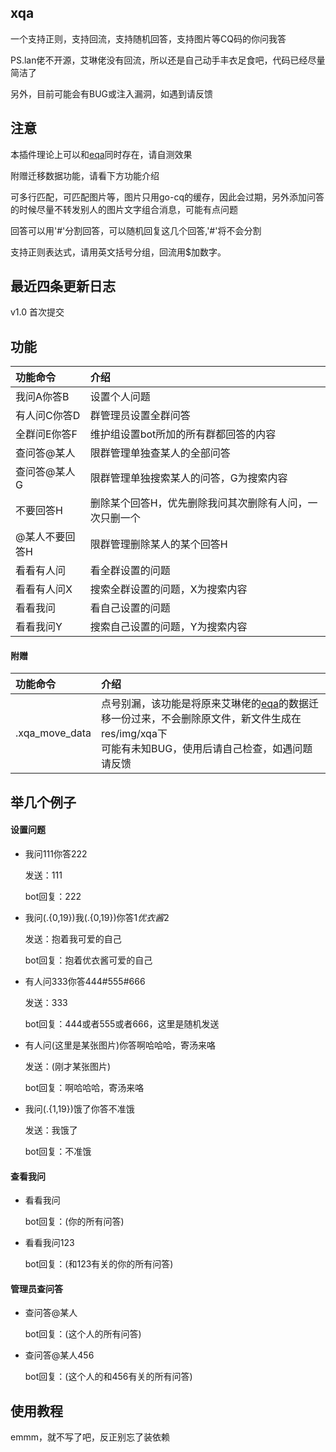 ## xqa

一个支持正则，支持回流，支持随机回答，支持图片等CQ码的你问我答

PS.lan佬不开源，艾琳佬没有回流，所以还是自己动手丰衣足食吧，代码已经尽量简洁了

另外，目前可能会有BUG或注入漏洞，如遇到请反馈

## 注意

本插件理论上可以和[eqa](https://github.com/pcrbot/erinilis-modules/tree/master/eqa)同时存在，请自测效果

附赠迁移数据功能，请看下方功能介绍

可多行匹配，可匹配图片等，图片只用go-cq的缓存，因此会过期，另外添加问答的时候尽量不转发别人的图片文字组合消息，可能有点问题

回答可以用'#'分割回答，可以随机回复这几个回答,'\#'将不会分割

支持正则表达式，请用英文括号分组，回流用$加数字。

## 最近四条更新日志

v1.0    首次提交

## 功能

| 功能命令 | 介绍 |
| :---- | :---- |
| 我问A你答B | 设置个人问题 |
| 有人问C你答D | 群管理员设置全群问答 |
| 全群问E你答F | 维护组设置bot所加的所有群都回答的内容 |
| 查问答@某人 | 限群管理单独查某人的全部问答 |
| 查问答@某人G | 限群管理单独搜索某人的问答，G为搜索内容 |
| 不要回答H | 删除某个回答H，优先删除我问其次删除有人问，一次只删一个 |
| @某人不要回答H | 限群管理删除某人的某个回答H |
| 看看有人问 | 看全群设置的问题 |
| 看看有人问X | 搜索全群设置的问题，X为搜索内容 |
| 看看我问 | 看自己设置的问题 |
| 看看我问Y | 搜索自己设置的问题，Y为搜索内容 |

#### 附赠

| 功能命令 | 介绍 |
| :---- | :---- |
| .xqa_move_data | 点号别漏，该功能是将原来艾琳佬的[eqa](https://github.com/pcrbot/erinilis-modules/tree/master/eqa)的数据迁移一份过来，不会删除原文件，新文件生成在res/img/xqa下<br>可能有未知BUG，使用后请自己检查，如遇问题请反馈 |

## 举几个例子

#### 设置问题

- 我问111你答222
    
    发送：111

    bot回复：222

- 我问(.{0,19})我(.{0,19})你答$1优衣酱$2
    
    发送：抱着我可爱的自己

    bot回复：抱着优衣酱可爱的自己

- 有人问333你答444#555#666

    发送：333

    bot回复：444或者555或者666，这里是随机发送

- 有人问(这里是某张图片)你答啊哈哈哈，寄汤来咯

    发送：(刚才某张图片)

    bot回复：啊哈哈哈，寄汤来咯

- 我问(.{1,19})饿了你答不准饿

    发送：我饿了

    bot回复：不准饿

#### 查看我问

- 看看我问

    bot回复：(你的所有问答)

- 看看我问123

    bot回复：(和123有关的你的所有问答)

#### 管理员查问答

- 查问答@某人

    bot回复：(这个人的所有问答)

- 查问答@某人456

    bot回复：(这个人的和456有关的所有问答)

## 使用教程

emmm，就不写了吧，反正别忘了装依赖